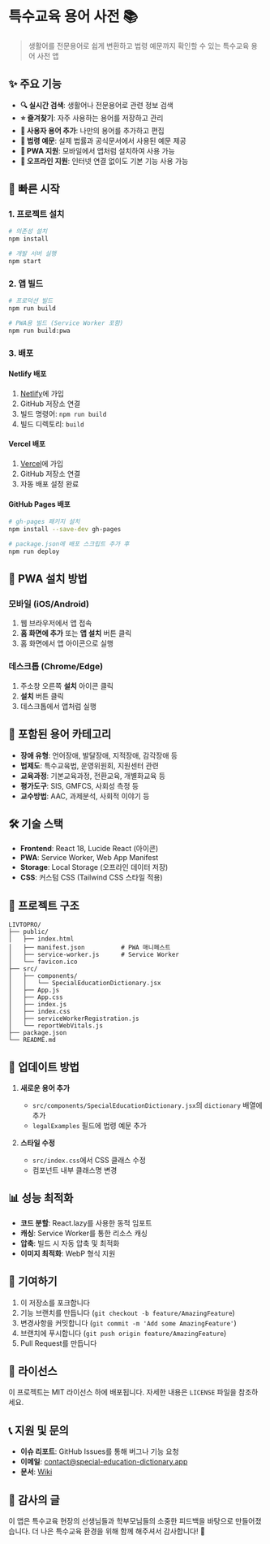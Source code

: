 # 특수교육 용어 사전 📚

> 생활어를 전문용어로 쉽게 변환하고 법령 예문까지 확인할 수 있는 특수교육 용어 사전 앱

## ✨ 주요 기능

- **🔍 실시간 검색**: 생활어나 전문용어로 관련 정보 검색
- **⭐ 즐겨찾기**: 자주 사용하는 용어를 저장하고 관리
- **📝 사용자 용어 추가**: 나만의 용어를 추가하고 편집
- **📖 법령 예문**: 실제 법률과 공식문서에서 사용된 예문 제공
- **📱 PWA 지원**: 모바일에서 앱처럼 설치하여 사용 가능
- **💾 오프라인 지원**: 인터넷 연결 없이도 기본 기능 사용 가능

## 🚀 빠른 시작

### 1. 프로젝트 설치

```bash
# 의존성 설치
npm install

# 개발 서버 실행
npm start
```

### 2. 앱 빌드

```bash
# 프로덕션 빌드
npm run build

# PWA용 빌드 (Service Worker 포함)
npm run build:pwa
```

### 3. 배포

#### Netlify 배포
1. [Netlify](https://netlify.com)에 가입
2. GitHub 저장소 연결
3. 빌드 명령어: `npm run build`
4. 빌드 디렉토리: `build`

#### Vercel 배포
1. [Vercel](https://vercel.com)에 가입
2. GitHub 저장소 연결
3. 자동 배포 설정 완료

#### GitHub Pages 배포
```bash
# gh-pages 패키지 설치
npm install --save-dev gh-pages

# package.json에 배포 스크립트 추가 후
npm run deploy
```

## 📱 PWA 설치 방법

### 모바일 (iOS/Android)
1. 웹 브라우저에서 앱 접속
2. **홈 화면에 추가** 또는 **앱 설치** 버튼 클릭
3. 홈 화면에서 앱 아이콘으로 실행

### 데스크톱 (Chrome/Edge)
1. 주소창 오른쪽 **설치** 아이콘 클릭
2. **설치** 버튼 클릭
3. 데스크톱에서 앱처럼 실행

## 🎯 포함된 용어 카테고리

- **장애 유형**: 언어장애, 발달장애, 지적장애, 감각장애 등
- **법제도**: 특수교육법, 운영위원회, 지원센터 관련
- **교육과정**: 기본교육과정, 전환교육, 개별화교육 등
- **평가도구**: SIS, GMFCS, 사회성 측정 등
- **교수방법**: AAC, 과제분석, 사회적 이야기 등

## 🛠️ 기술 스택

- **Frontend**: React 18, Lucide React (아이콘)
- **PWA**: Service Worker, Web App Manifest
- **Storage**: Local Storage (오프라인 데이터 저장)
- **CSS**: 커스텀 CSS (Tailwind CSS 스타일 적용)

## 📁 프로젝트 구조

```
LIVTOPRO/
├── public/
│   ├── index.html
│   ├── manifest.json          # PWA 매니페스트
│   ├── service-worker.js      # Service Worker
│   └── favicon.ico
├── src/
│   ├── components/
│   │   └── SpecialEducationDictionary.jsx
│   ├── App.js
│   ├── App.css
│   ├── index.js
│   ├── index.css
│   ├── serviceWorkerRegistration.js
│   └── reportWebVitals.js
├── package.json
└── README.md
```

## 🔄 업데이트 방법

1. **새로운 용어 추가**
   - `src/components/SpecialEducationDictionary.jsx`의 `dictionary` 배열에 추가
   - `legalExamples` 필드에 법령 예문 추가

2. **스타일 수정**
   - `src/index.css`에서 CSS 클래스 수정
   - 컴포넌트 내부 클래스명 변경

## 📊 성능 최적화

- **코드 분할**: React.lazy를 사용한 동적 임포트
- **캐싱**: Service Worker를 통한 리소스 캐싱
- **압축**: 빌드 시 자동 압축 및 최적화
- **이미지 최적화**: WebP 형식 지원

## 🤝 기여하기

1. 이 저장소를 포크합니다
2. 기능 브랜치를 만듭니다 (`git checkout -b feature/AmazingFeature`)
3. 변경사항을 커밋합니다 (`git commit -m 'Add some AmazingFeature'`)
4. 브랜치에 푸시합니다 (`git push origin feature/AmazingFeature`)
5. Pull Request를 만듭니다

## 📄 라이선스

이 프로젝트는 MIT 라이선스 하에 배포됩니다. 자세한 내용은 `LICENSE` 파일을 참조하세요.

## 📞 지원 및 문의

- **이슈 리포트**: GitHub Issues를 통해 버그나 기능 요청
- **이메일**: contact@special-education-dictionary.app
- **문서**: [Wiki](https://github.com/username/special-education-dictionary/wiki)

## 🎉 감사의 글

이 앱은 특수교육 현장의 선생님들과 학부모님들의 소중한 피드백을 바탕으로 만들어졌습니다. 
더 나은 특수교육 환경을 위해 함께 해주셔서 감사합니다! 🙏